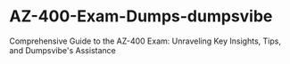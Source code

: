 # AZ-400-Exam-Dumps-dumpsvibe
Comprehensive Guide to the AZ-400 Exam: Unraveling Key Insights, Tips, and Dumpsvibe's Assistance
